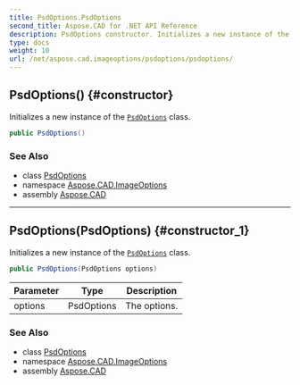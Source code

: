 ```yaml
---
title: PsdOptions.PsdOptions
second_title: Aspose.CAD for .NET API Reference
description: PsdOptions constructor. Initializes a new instance of the PsdOptions class
type: docs
weight: 10
url: /net/aspose.cad.imageoptions/psdoptions/psdoptions/
---
```

## PsdOptions() {#constructor}

Initializes a new instance of the [`PsdOptions`](../) class.

```csharp
public PsdOptions()
```

### See Also

* class [PsdOptions](../)
* namespace [Aspose.CAD.ImageOptions](../../psdoptions/)
* assembly [Aspose.CAD](../../../)

---

## PsdOptions(PsdOptions) {#constructor_1}

Initializes a new instance of the [`PsdOptions`](../) class.

```csharp
public PsdOptions(PsdOptions options)
```

| Parameter | Type | Description |
| --- | --- | --- |
| options | PsdOptions | The options. |

### See Also

* class [PsdOptions](../)
* namespace [Aspose.CAD.ImageOptions](../../psdoptions/)
* assembly [Aspose.CAD](../../../)


